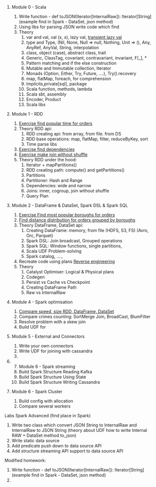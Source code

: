 1. Module 0 - Scala
   1. Write function - def toJSON(Iterator[InternalRaw]): Iterator[String] (example find in Spark - DataSet, json method)
   2. Using libs for parsing JSON write code which find 
   3. Theory
      1. var and val, val (x, x), lazy val, [transient lazy val](http://fdahms.com/2015/10/14/scala-and-the-transient-lazy-val-pattern/)
      2. type and Type, (Nil, None, Null => null, Nothing, Unit => (), Any, AnyRef, AnyVal, String, interpolation
      3. class, object (case), abstract class, trait  
      4. Generic, ClassTag, covariant, contravariant, invariant, F[_], *
      5. Pattern matching and if the else construction
      6. Mutable and Immutable collection, Iterator
      7. Monads (Option, Either, Try, Future, ....), Try().recovery
      8. map, flatMap, foreach, for comprehension
      9. Implicits,private[sql], package
      10. Scala function, methods, lambda
      11. Scala sbt, assembly
      12. Encoder, Product
      13. Scala libs
2. Module 1 - RDD
    1. [Exercise find popular time for orders](src/main/scala/mod1rdd/lowlevel/DemoRDD.scala)
    2. Theory RDD api:
       1. RDD creating api: from array, from file. from DS
       2. RDD base operations: map, flatMap, filter, reduceByKey, sort 
       3. Time parse libs
    3. [Exercise find dependencies](src/main/scala/mod1rdd/lowlevel/FindDependencies.scala)
    4. [Exercise make join without shuffle](src/main/scala/mod1rdd/lowlevel/Join.scala)
    5. Theory RDD under the hood:
       1. Iterator + mapPartitions()
       2. RDD creating path: compute() and getPartitions()
       3. Partitions
       4. Partitioner: Hash and Range
       5. Dependencies: wide and narrow
       6. Joins: inner, cogroup, join without shuffle
       7. Query Plan
3. Module 2 - DataFrame & DataSet, Spark DSL & Spark SQL 
    1. [Exercise Find most popular boroughs for orders](src/main/scala/ch3batch/highlevel/DemoDataFrame.scala)
    2. [Find distance distribution for orders grouped by boroughs](src/main/scala/ch3batch/highlevel/DemoDataSet.scala)
    3. Theory DataFrame, DataSet api:
       1. Creating DataFrame: memory, from file (HDFS, S3, FS) (Avro, Orc, Parquet)
       2. Spark DSL: Join broadcast, Grouped operations
       3. Spark SQL: Window functions, single partitions, 
       4. Scala UDF Problem-solving
       5. Spark catalog, ....,
    4. Recreate code using plans [Reverse engineering](src/main/scala/ch3batch/highlevel/dataframe.scala)
    5. Theory 
       1. Catalyst Optimiser: Logical & Physical plans
       2. Codegen
       3. Persist vs Cache vs Checkpoint
       4. Creating DataFrame Path
       5. Raw vs InternalRaw
4. Module 4 - Spark optimisation
    1. [Compare speed, size RDD, DataFrame, DataSet](src/main/scala/ch3batch/highlevel/DataFrameVsRDD.scala)
    2. Compare crimes counting: SortMerge Join, BroadCast, BlumFilter
    3. Resolve problem with a skew join
    4. Build UDF for
5. Module 5 - External and Connectors
    1. Write your own connectors
    2. Write UDF for joining with cassandra
    3.

6. 7. Module 6 - Spark streaming
    1. Build Spark Structure Reading Kafka
    2. Build Spark Structure Using State
    3. Build Spark Structure Writing Cassandra
8. Module 6 - Spark Cluster
    1. Build config with allocation
    2. Compare several workers






Labs Spark Advanced (find place in Spark)
1. Write two class which convert JSON String to InternalRaw and InternalRaw to JSON String (theory about UDF how to write Internal RAW + DataSet method to_json)
2. Write static data source
3. Add predicate push down to data source API
4. Add structure streaming API support to data source API

Modified homework:
1. Write function - def toJSON(Iterator[InternalRaw]): Iterator[String] (example find in Spark - DataSet, json method)
2. 